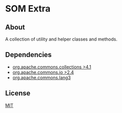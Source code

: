 # SOM Extra
## About
A collection of utility and helper classes and methods.

## Dependencies
- [org.apache.commons.collections >4.1](https://commons.apache.org/proper/commons-collections/)
- [org.apache.commons.io >2.4](https://commons.apache.org/proper/commons-io/)
- [org.apache.commons.lang3](https://commons.apache.org/proper/commons-lang/)

## License
[MIT](https://github.com/site-o-matic/extra/blob/master/LICENSE)
